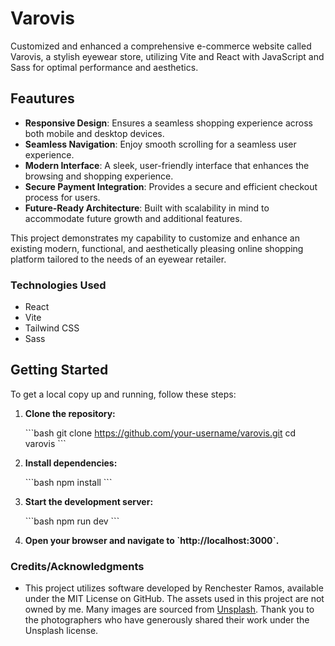 # Varovis

Customized and enhanced a comprehensive e-commerce website called Varovis, a stylish eyewear store, utilizing Vite and React with JavaScript and Sass for optimal performance and aesthetics.

## Feautures

- **Responsive Design**: Ensures a seamless shopping experience across both mobile and desktop devices.
- **Seamless Navigation**: Enjoy smooth scrolling for a seamless user experience.
- **Modern Interface**: A sleek, user-friendly interface that enhances the browsing and shopping experience.
- **Secure Payment Integration**: Provides a secure and efficient checkout process for users.
- **Future-Ready Architecture**: Built with scalability in mind to accommodate future growth and additional features.

This project demonstrates my capability to customize and enhance an existing modern, functional, and aesthetically pleasing online shopping platform tailored to the needs of an eyewear retailer.

### Technologies Used

- React
- Vite
- Tailwind CSS
- Sass

## Getting Started

To get a local copy up and running, follow these steps:

1. **Clone the repository:**

   \`\`\`bash
   git clone https://github.com/your-username/varovis.git
   cd varovis
   \`\`\`

2. **Install dependencies:**

   \`\`\`bash
   npm install
   \`\`\`

3. **Start the development server:**

   \`\`\`bash
   npm run dev
   \`\`\`

4. **Open your browser and navigate to \`http://localhost:3000\`.**

### Credits/Acknowledgments

- This project utilizes software developed by Renchester Ramos, available under the MIT License on GitHub. The assets used in this project are not owned by me. Many images are sourced from [Unsplash](https://unsplash.com/). Thank you to the photographers who have generously shared their work under the Unsplash license.
